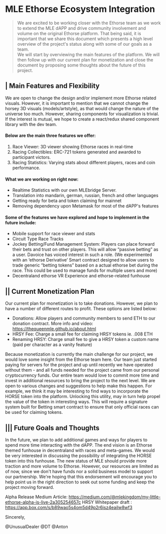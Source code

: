 # MLE Ethorse Ecosystem Integration

> We are excited to be working closer with the Ethorse team as we work to extend the MLE dAPP and drive community involvement and volume on the original Ethorse platform.  That being said, it is important that we share this document which presents a high level overview of the project's status along with some of our goals as a team.  
> We will start by overviewing the main features of the platform.  We will then follow up with our current plan for monetization and close the document by proposing some thoughts about the future of this project.

## | Main Features and Flexibility

We are open to change the design and/or implement more Ethorse related visuals.  However, it is important to mention that we cannot change the horsey 3D visuals (models/artstyle), as that would change the nature of the universe too much.
However, sharing components for visualization is trivial. If the interest is mutual, we hope to create a react/redux shared component library with the dev team.

#### Below are the main three features we offer:

1. Race Viewer: 3D viewer showing Ethorse races in real-time
2. Racing Collectibles: ERC-721 tokens generated and awarded to participant victors.
3. Racing Statistics: Varying stats about different players, races and coin performance.


#### What we are working on right now:

- Realtime Statistics with our own MLEbridge Server.
- Translation into mandarin, german, russian, french and other languages
- Getting ready for beta and token claiming for mainnet
- Removing dependency upon Metamask for most of the dAPP's features

#### Some of the features we have explored and hope to implement in the future include:

- Mobile support for race viewer and stats
- Circuit Type Race Tracks
- Jockey Betting/Fund Management System: Players can place forward their bets and trust on other players.  This will allow “passive betting” as a user.  Davoice has voiced interest in such a role.
(We experimented with an ‘ethorse Derivative’ Smart contract designed to allow users to trade generic  “betting tokens” based on a actual ethorse bet during the race. This could be used to manage funds for multiple users and more)
- Decentraland ethorse VR Experience and ethorse-related funhouse

## || Current Monetization Plan

Our current plan for monetization is to take donations.  However, we plan to have a number of different routes to profit.  These options are listed below:

- Donations:  Allow players and community members to send ETH to our donation contract. More info and video: https://thequeenmle.github.io/about.html
- HRSY Fee: Charge a small fee for claiming HRSY tokens ie. .008 ETH
- Renaming HRSY: Charge small fee to give a HRSY token a custom name (paid per character as a vanity feature)

Because monetization is currently the main challenge for our project, we would love some insight from the Ethorse team here.  Our team just started paying for servers for the project and up until recently we have operated without them - and all funds needed for the project came from our personal cryptocurrency funds.  Our entire team would love to commit more time and invest in additional resources to bring the project to the next level.  We are open to various changes and suggestions to help make this happen.  For example, we think it may be interesting to find ways to incorporate the HORSE token into the platform.  Unlocking this utility, may in turn help propel the value of the token in interesting ways. This will require a signature system built for Betting smart contract to ensure that only official races can be used for claiming tokens.


## ||| Future Goals and Thoughts
In the future, we plan to add additional games and ways for players to spend more time interacting with the dAPP.  The end vision is an Ethorse themed funhouse in decentraland with races and meta-games.  We would be very interested in discussing the possibility of integrating the HORSE token into this funhouse. The new status of MLE should provide more traction and more volume to Ethorse. However, our resources are limited as of now, since we don't have funds nor a solid business model to support our partnership. We're hoping that this endorsement will encourage you to help point us in the right direction to seek out some funding and keep the project moving forward.

Alpha Release Medium Article:
https://medium.com/@mlekingdom/my-little-ethorse-alpha-is-live-2a305254657c
HRSY Whitepaper draft :
https://app.box.com/s/b89wao5s4om5d49p2r6isz4eailw8wf3

Sincerely,
 
@UnusualDealer
@DT
@Anton
